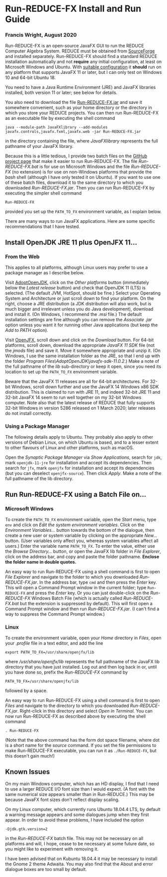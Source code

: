 # Run-REDUCE-FX Install and Run Guide

### Francis Wright, August 2020

Run-REDUCE-FX is an open-source JavaFX GUI to run the REDUCE Computer
Algebra System.  REDUCE must be obtained from
[SourceForge](https://sourceforge.net/projects/reduce-algebra/) and
installed separately.  Run-REDUCE-FX should find a standard REDUCE
installation automatically and not **require** any initial
configuration, at least on Microsoft Windows and Ubuntu.  With
[suitable
configuration](https://fjwright.github.io/Run-REDUCE-FX/UserGuide.html#Configure)
it **should** run on any platform that supports JavaFX 11 or later,
but I can only test on Windows 10 and 64-bit Ubuntu 18.

You need to have a Java Runtime Environment (JRE) and JavaFX libraries
installed, both version 11 or later; see below for details.

You also need to download the file
[Run-REDUCE-FX.jar](https://github.com/fjwright/Run-REDUCE-FX/releases/latest/download/Run-REDUCE-FX.jar)
and save it somewhere convenient, such as your home directory or the
directory in which you store your REDUCE projects.  You can then run
Run-REDUCE-FX as an executable file by executing the shell command

    java --module-path JavaFXlibrary --add-modules javafx.controls,javafx.fxml,javafx.web -jar Run-REDUCE-FX.jar

in the directory containing the file, where *JavaFXlibrary* represents
the full pathname of your JavaFX library.

Because this is a little tedious, I provide two batch files on the
[GitHub project page](https://github.com/fjwright/Run-REDUCE-FX) that
make it easier to run Run-REDUCE-FX.  The file *Run-REDUCE-FX.bat* is
for use on Microsoft Windows and the file *Run-REDUCE-FX* (no
extension) is for use on non-Windows platforms that provide the *bash*
shell (although I have only tested it on Ubuntu).  If you want to use
one of these batch files, download it to the same directory to which
you downloaded *Run-REDUCE-FX.jar*.  Then you can run Run-REDUCE-FX by
executing the simpler shell command

    Run-REDUCE-FX

provided you set up the `PATH_TO_FX` environment variable, as I
explain below.

There are many ways to run JavaFX applications.  Here are some
specific recommendations that I have tested.


## Install OpenJDK JRE 11 plus OpenJFX 11...

### From the Web

This applies to all platforms, although Linux users may prefer to use
a package manager as I describe below.

Visit [AdoptOpenJDK](https://adoptopenjdk.net/), click on the *Other
platforms* button (immediately below the *Latest release* button) and
check that OpenJDK 11 (LTS) is selected.  (The default JVM, HotSpot,
should be fine.)  Select your Operating System and Architecture or
just scroll down to find your platform.  On the right, choose a JRE
distribution (a JDK distribution will also work, but is much bigger
and irrelevant unless you do Java development), download and install
it.  (On Windows, I recommend the *.msi* file.)  The default
installation settings are fine although you can remove the *Associate
.jar* option unless you want it for running other Java applications
(but keep the *Add to PATH* option).

Visit [OpenJFX](https://openjfx.io/), scroll down and click on the
*Download* button.  For 64-bit platforms, scroll down, download the
appropriate *JavaFX 11 SDK* file (not the *jmods* file) and save it.
Move it somewhere appropriate and unzip it.  (On Windows, I use the
same installation folder as the JRE, so that I end up with the folder
*Program Files\AdoptOpenJDK\javafx-sdk-11.0.2*.)  Make a note of the
full pathname of the *lib* sub-directory or keep it open, since you
need its location to set up the `PATH_TO_FX` environment variable.

Beware that the JavaFX 11 releases are all for 64-bit architectures.
For 32-bit Windows, scroll down further and use the JavaFX 14 Windows
x86 SDK distribution.  This is claimed to run with JRE 11, and indeed
32-bit JRE 11 and 32-bit JavaFX 14 seem to run well together on my
32-bit Windows computer.  Note also that the latest release of REDUCE
that fully supports 32-bit Windows in version 5286 released on 1 March
2020; later releases do not install correctly.

### Using a Package Manager

The following details apply to Ubuntu.  They probably also apply to
other versions of Debian Linux, on which Ubuntu is based, and to a
lesser extent to other flavours of Linux and other platforms, such as
macOS.

Open the *Synaptic Package Manager* via *Show Applications*, search
for `jdk`, mark `openjdk-11-jre` for installation and accept its
dependencies.  Then search for `jfx`, mark `openjfx` for installation
and accept its dependencies (but you can deselect `openjfx-source`).
Then click *Apply*.  Make a note of the full pathname of the lib
directory.


## Run Run-REDUCE-FX using a Batch File on...

### Microsoft Windows

To create the `PATH_TO_FX` environment variable, open the *Start*
menu, type `env` and click on *Edit the system environment variables*.
Click on the *Environment Variables...* button towards the bottom of
the dialogue, then create a new user or system variable by clicking on
the appropriate *New...* button.  (User variables only affect you,
whereas system variables affect all users.)  Enter the variable name
`PATH_TO_FX`.  To enter the value, either use the *Browse
Directory...* button, or open the JavaFX lib folder in *File
Explorer*, click on the address bar, and copy and paste the folder
pathname.  **Enclose the folder name in double quotes.**

An easy way to run Run-REDUCE-FX using a shell command is first to
open *File Explorer* and navigate to the folder to which you
downloaded *Run-REDUCE-FX.jar*.  In the address bar, type `cmd` and
then press the *Enter* key.  This will open a Command Prompt window in
the current folder; type `Run-REDUCE-FX` and press the *Enter* key.
Or you can just double-click on the *Run-REDUCE-FX* Windows Batch File
(which is actually called *Run-REDUCE-FX.bat* but the extension is
suppressed by default). This will first open a Command Prompt window
and then run *Run-REDUCE-FX.jar*.  (I can't find a way to suppress the
Command Prompt window.)

### Linux

To create the environment variable, open your *Home* directory in
*Files*, open your *.profile* file in a text editor, and add the line

    export PATH_TO_FX=/usr/share/openjfx/lib

where */usr/share/openjfx/lib* represents the full pathname of the
JavaFX lib directory that you have just installed.  Log out and then
log back in or, until you have done so, prefix the *Run-REDUCE-FX*
command by

    PATH_TO_FX=/usr/share/openjfx/lib

followed by a space.

An easy way to run Run-REDUCE-FX using a shell command is first to
open *Files* and navigate to the directory to which you downloaded
*Run-REDUCE-FX.jar*.  Right-click in this directory and select *Open
in Terminal*.  You can now run Run-REDUCE-FX as described above by
executing the shell command

    . Run-REDUCE-FX

(Note that the above command has the form dot space filename, where
dot is a short name for the *source* command.  If you set the file
permissions to make Run-REDUCE-FX executable, you can run it as
`./Run-REDUCE-FX`, but this doesn't gain much!)


## Known Issues

On my main Windows computer, which has an HD display, I find that I
need to use a larger REDUCE I/O font size than I would expect.  (A
font with the same numerical size appears smaller than in Run-REDUCE.)
This may be because JavaFX font sizes don't reflect display scaling.

On my Linux computer, which currently runs Ubuntu 18.04.4 LTS, by
default a warning message appears and some dialogues jump when they
first appear.  In order to avoid these problems, I have included the
option

    -Djdk.gtk.version=2

in the *Run-REDUCE-FX* batch file.  This may not be necessary on all
platforms and will, I hope, cease to be necessary at some future date,
so you might like to experiment with removing it.

I have been advised that on Kubuntu 18.04.4 it may be necessary to
install the Gnome 2 theme Adwaita.  You may also find that the About
and error dialogue boxes are too small by default.
